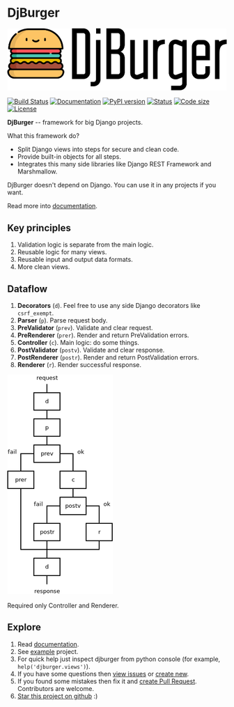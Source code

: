 # DjBurger

![DjBurger logo](wiki/source/imgs/logo.png)

[![Build Status](https://travis-ci.org/orsinium/djburger.svg?branch=master)](https://travis-ci.org/orsinium/djburger) [![Documentation](https://readthedocs.org/projects/djburger/badge/)](https://djburger.readthedocs.io/en/latest/) [![PyPI version](https://img.shields.io/pypi/v/djburger.svg)](https://pypi.python.org/pypi/djburger) [![Status](https://img.shields.io/pypi/status/djburger.svg)](https://pypi.python.org/pypi/djburger) [![Code size](https://img.shields.io/github/languages/code-size/orsinium/djburger.svg)](https://github.com/orsinium/djburger) [![License](https://img.shields.io/pypi/l/djburger.svg)](LICENSE)

**DjBurger** -- framework for big Django projects.

What this framework do?

* Split Django views into steps for secure and clean code.
* Provide built-in objects for all steps.
* Integrates this many side libraries like Django REST Framework and Marshmallow.

DjBurger doesn't depend on Django. You can use it in any projects if you want.

Read more into [documentation](https://djburger.readthedocs.io/en/latest/).

## Key principles

1. Validation logic is separate from the main logic.
2. Reusable logic for many views.
3. Reusable input and output data formats.
4. More clean views.


## Dataflow

1. **Decorators** (`d`). Feel free to use any side Django decorators like `csrf_exempt`.
2. **Parser** (`p`). Parse request body.
3. **PreValidator** (`prev`). Validate and clear request.
4. **PreRenderer** (`prer`). Render and return PreValidation errors.
5. **Controller** (`c`). Main logic: do some things.
6. **PostValidator** (`postv`). Validate and clear response.
7. **PostRenderer** (`postr`). Render and return PostValidation errors.
8. **Renderer** (`r`). Render successful response.

![Scheme](wiki/source/imgs/scheme.png)

Required only Controller and Renderer.

## Explore

1. Read [documentation](https://djburger.readthedocs.io/en/latest/).
1. See [example](example/) project.
1. For quick help just inspect djburger from python console (for example, `help('djburger.views')`).
1. If you have some questions then [view issues](https://github.com/orsinium/djburger/issues) or [create new](https://github.com/orsinium/djburger/issues/new).
1. If you found some mistakes then fix it and [create Pull Request](https://github.com/orsinium/djburger/compare). Contributors are welcome.
1. [Star this project on github](https://github.com/orsinium/djburger) :)
